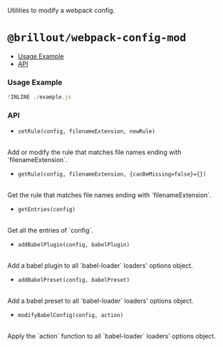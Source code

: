 Utilities to modify a webpack config.

# `@brillout/webpack-config-mod`

 - [Usage Example](#usage-example)
 - [API](#API)

### Usage Example

~~~js
!INLINE ./example.js
~~~

### API

 - `setRule(config, filenameExtension, newRule)`
 <br/>
 Add or modify the rule that matches file names ending with `filenameExtension`.

 - `getRule(config, filenameExtension, {canBeMissing=false}={})`
 <br/>
 Get the rule that matches file names ending with `filenameExtension`.

 - `getEntries(config)`
 <br/>
 Get all the entries of `config`.

 - `addBabelPlugin(config, babelPlugin)`
 <br/>
 Add a babel plugin to all `babel-loader` loaders' options object.

 - `addBabelPreset(config, babelPreset)`
 <br/>
 Add a babel preset to all `babel-loader` loaders' options object.

 - `modifyBabelConfig(config, action)`
 <br/>
 Apply the `action` function to all `babel-loader` loaders' options object.
